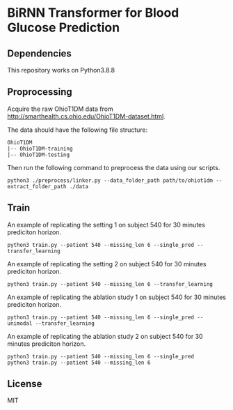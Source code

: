 # BiRNN Transformer for Blood Glucose Prediction
## Dependencies
This repository works on Python3.8.8

## Proprocessing
Acquire the raw OhioT1DM data from http://smarthealth.cs.ohio.edu/OhioT1DM-dataset.html.

The data should have the following file structure:
```
OhioT1DM
|-- OhioT1DM-training
|-- OhioT1DM-testing
```
Then run the following command to preprocess the data using our scripts.
```
python3 ./preprocess/linker.py --data_folder_path path/to/ohiot1dm --extract_folder_path ./data
```

## Train
An example of replicating the setting 1 on subject 540 for 30 minutes prediciton horizon. 
```
python3 train.py --patient 540 --missing_len 6 --single_pred --transfer_learning
```
An example of replicating the setting 2 on subject 540 for 30 minutes prediciton horizon. 
```
python3 train.py --patient 540 --missing_len 6 --transfer_learning
```
An example of replicating the ablation study 1 on subject 540 for 30 minutes prediciton horizon. 
```
python3 train.py --patient 540 --missing_len 6 --single_pred --unimodal --transfer_learning
```
An example of replicating the ablation study 2 on subject 540 for 30 minutes prediciton horizon. 
```
python3 train.py --patient 540 --missing_len 6 --single_pred
python3 train.py --patient 540 --missing_len 6
```

## License
MIT

